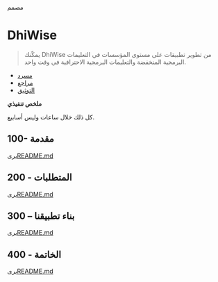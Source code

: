 مصمم

# DhiWise

> يمكّنك DhiWise من تطوير تطبيقات على مستوى المؤسسات في التعليمات البرمجية المنخفضة والتعليمات البرمجية الاحترافية في وقت واحد.

-   [مسرد](./GLOSSARY.md)
-   [مراجع](./REFERENCES.md)
-   [التوثيق](./DOCUMENTATION.md)

**ملخص تنفيذي**

كل ذلك خلال ساعات وليس أسابيع.

## 100- مقدمة

يرى[README.md](./100/README.md)

## 200 - المتطلبات

يرى[README.md](./200/README.md)

## 300 – بناء تطبيقنا

يرى[README.md](./300/README.md)

## 400 - الخاتمة

يرى[README.md](./400/README.md)
